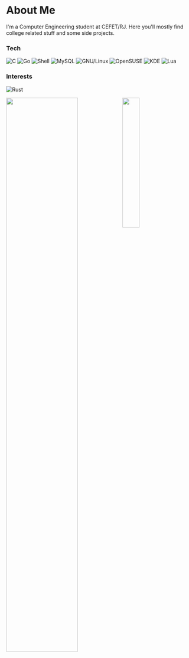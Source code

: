 # About Me

I'm a Computer Engineering student at CEFET/RJ. Here you'll mostly find college related stuff and some side projects.

### Tech

![C](https://img.shields.io/badge/c-%23A8B9CC.svg?&style=for-the-badge&logo=c&logoColor=white)
![Go](https://img.shields.io/badge/go-%2300ADD8.svg?&style=for-the-badge&logo=go&logoColor=white)
![Shell](https://img.shields.io/badge/gnu%20bash-%234EAA25.svg?&style=for-the-badge&logo=gnu%20bash&logoColor=white)
![MySQL](https://img.shields.io/badge/mysql-%234479A1.svg?&style=for-the-badge&logo=mysql&logoColor=white)
![GNU/Linux](https://img.shields.io/badge/linux-%23FCC624.svg?&style=for-the-badge&logo=linux&logoColor=black)
![OpenSUSE](https://img.shields.io/badge/opensuse-%2373BA25.svg?&style=for-the-badge&logo=opensuse&logoColor=white)
![KDE](https://img.shields.io/badge/kde-%231D99F3.svg?&style=for-the-badge&logo=kde&logoColor=white)
![Lua](https://img.shields.io/badge/lua-%232C2D72.svg?&style=for-the-badge&logo=lua&logoColor=white)

### Interests

![Rust](https://img.shields.io/badge/rust-%23000000.svg?&style=for-the-badge&logo=rust&logoColor=white)

<img align="left" width="62%" src="https://github-profile-summary-cards.vercel.app/api/cards/profile-details?username=math-ac&theme=github_dark" />
<img align="left" width="30%" src="https://github-profile-summary-cards.vercel.app/api/cards/most-commit-language?username=math-ac&theme=github_dark" />
